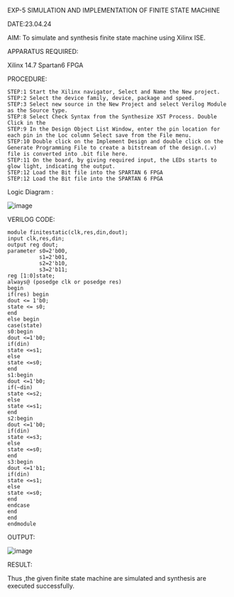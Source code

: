  EXP-5   SIMULATION AND IMPLEMENTATION OF FINITE STATE MACHINE

 DATE:23.04.24

AIM: To simulate and synthesis finite state machine using Xilinx ISE.

APPARATUS REQUIRED:

Xilinx 14.7 
Spartan6 FPGA

PROCEDURE:
```
STEP:1 Start the Xilinx navigator, Select and Name the New project.
STEP:2 Select the device family, device, package and speed. 
STEP:3 Select new source in the New Project and select Verilog Module as the Source type. 
STEP:8 Select Check Syntax from the Synthesize XST Process. Double Click in the
STEP:9 In the Design Object List Window, enter the pin location for each pin in the Loc column Select save from the File menu. 
STEP:10 Double click on the Implement Design and double click on the Generate Programming File to create a bitstream of the design.(.v) file is converted into .bit file here. 
STEP:11 On the board, by giving required input, the LEDs starts to glow light, indicating the output.
STEP:12 Load the Bit file into the SPARTAN 6 FPGA 
STEP:12 Load the Bit file into the SPARTAN 6 FPGA
```

Logic Diagram :

![image](https://github.com/navaneethans/VLSI-LAB-EXP-5/assets/6987778/34ec5d63-2b3b-4511-81ef-99f4572d5869)


VERILOG CODE:
```
module finitestatic(clk,res,din,dout);
input clk,res,din;
output reg dout;
parameter s0=2'b00,
          s1=2'b01,
          s2=2'b10,
          s3=2'b11;
reg [1:0]state;
always@ (posedge clk or posedge res)
begin
if(res) begin
dout <= 1'b0;
state <= s0;
end 
else begin
case(state)
s0:begin
dout <=1'b0;
if(din)
state <=s1;
else
state <=s0;
end
s1:begin
dout <=1'b0;
if(~din)
state <=s2;
else
state <=s1;
end
s2:begin
dout <=1'b0;
if(din)
state <=s3;
else
state <=s0;
end
s3:begin
dout <=1'b1;
if(din)
state <=s1;
else
state <=s0;
end
endcase
end
end
endmodule
```



OUTPUT:


![image](https://github.com/navaneethans/VLSI-LAB-EXP-5/assets/161426740/867369af-4bb9-4253-a703-8d825284131b)


RESULT:

Thus ,the given finite state machine are simulated and synthesis are executed successfully.



